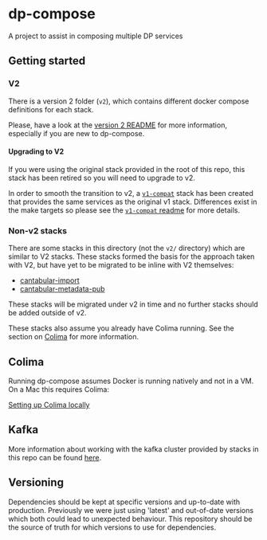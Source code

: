 # dp-compose

A project to assist in composing multiple DP services

## Getting started

### V2

There is a version 2 folder (`v2`), which contains different docker compose definitions for each stack.

Please, have a look at the [version 2 README](./v2/README.md) for more information, especially if you are new to dp-compose.

#### Upgrading to V2

If you were using the original stack provided in the root of this repo, this stack has been retired so you will need to upgrade to v2.

In order to smooth the transition to v2, a [`v1-compat`](v2/stacks/v1-compat/) stack has been created that provides the same services as the original v1 stack. Differences exist in the make targets so please see the [`v1-compat` readme](v2/stacks/v1-compat/README.md#migrating-from-the-v1-stack) for more details.

### Non-v2 stacks

There are some stacks in this directory (not the `v2/` directory) which are similar to V2 stacks. These stacks formed the basis for the approach taken with V2, but have yet to be migrated to be inline with V2 themselves:

* [cantabular-import](./cantabular-import/)
* [cantabular-metadata-pub](./cantabular-metadata-pub/)

These stacks will be migrated under v2 in time and no further stacks should be added outside of v2.

These stacks also assume you already have Colima running. See the section on [Colima](#colima) for more information.

## Colima

Running dp-compose assumes Docker is running natively and not in a VM. On a Mac this requires Colima:

[Setting up Colima locally](setting-up-colima-locally.md)

## Kafka

More information about working with the kafka cluster provided by stacks in this repo can be found [here](./kafka-cluster.md).

## Versioning

Dependencies should be kept at specific versions and up-to-date with production.
Previously we were just using 'latest' and out-of-date versions which both could lead to unexpected behaviour.
This repository should be the source of truth for which versions to use for dependencies.
